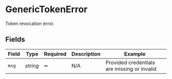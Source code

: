 # GenericTokenError

Token revocation error.


## Fields

| Field                                       | Type                                        | Required                                    | Description                                 | Example                                     |
| ------------------------------------------- | ------------------------------------------- | ------------------------------------------- | ------------------------------------------- | ------------------------------------------- |
| `msg`                                       | *string*                                    | :heavy_minus_sign:                          | N/A                                         | Provided credentials are missing or invalid |